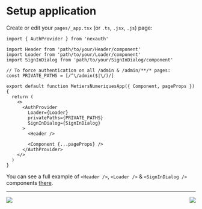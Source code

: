# Setup application

Create or edit your `pages/_app.tsx` (or `.ts`, `.jsx`, `.js`) page:

```tsx
import { AuthProvider } from 'nexauth'

import Header from 'path/to/your/Header/component'
import Loader from 'path/to/your/Loader/component'
import SignInDialog from 'path/to/your/SignInDialog/component'

// To force authentication on all /admin & /admin/**/* pages:
const PRIVATE_PATHS = [/^\/admin($|\/)/]

export default function MetiersNumeriquesApp({ Component, pageProps }) {
  return (
    <>
      <AuthProvider
        Loader={Loader}
        privatePaths={PRIVATE_PATHS}
        SignInDialog={SignInDialog}
      >
        <Header />

        <Component {...pageProps} />
      </AuthProvider>
    </>
  )
}
```

You can see a full example of `<Header />`, `<Loader />` & `<SignInDialog />` components [there][lnk-example].

---

<div style="display: flex; justify-content: space-between;">
  <a href="/#/setup-api">
    <img src="https://img.shields.io/badge/«%20Previous%20step%20:%20Setup%20API-fff.svg?style=for-the-badge&color=21304d&labelColor=000" />
  </a>

  <a href="/#/access-authenticated-user">
    <img src="https://img.shields.io/badge/Next%20step%20:%20Access%20Authenticated%20User%20»-fff.svg?style=for-the-badge&color=21304d&labelColor=000" />
  </a>
</div>

[lnk-example]: https://github.com/betagouv/nexauth/tree/main/examples/with-prisma/pages/_app.tsx
